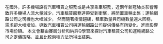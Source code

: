 在國外，許多機場設有汽車租賃之服務或是共享乘車服務，近兩年新冠肺炎影響導致許多機場人流大量減少，汽車租賃服務連帶受到衝擊，將閒置車輛出售；運輸網路公司之司機也大幅減少。
然而隨著疫情趨緩，租車數量與司機數量還未回穩，需求卻大幅增加，導致汽車租賃公司與運輸網路公司提供價格有所變化，進而影響市場份額。
本文會藉由賽局分析和納許Q學習來探討汽車租賃公司和運輸網路公司之定價策略，並且比較兩種方法所得出結果。
